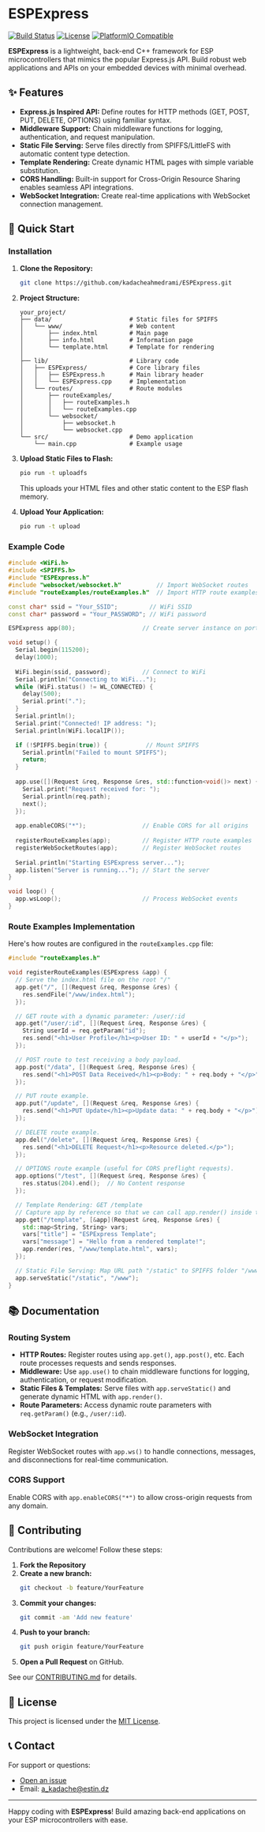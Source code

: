 # ESPExpress

[![Build Status](https://img.shields.io/badge/build-passing-brightgreen)](https://github.com/kadacheahmedrami/ESPExpress)
[![License](https://img.shields.io/badge/License-MIT-blue.svg)](LICENSE)
[![PlatformIO Compatible](https://img.shields.io/badge/PlatformIO-compatible-brightgreen)](https://platformio.org)

**ESPExpress** is a lightweight, back-end C++ framework for ESP microcontrollers that mimics the popular Express.js API. Build robust web applications and APIs on your embedded devices with minimal overhead.

## ✨ Features

- **Express.js Inspired API:** Define routes for HTTP methods (GET, POST, PUT, DELETE, OPTIONS) using familiar syntax.
- **Middleware Support:** Chain middleware functions for logging, authentication, and request manipulation.
- **Static File Serving:** Serve files directly from SPIFFS/LittleFS with automatic content type detection.
- **Template Rendering:** Create dynamic HTML pages with simple variable substitution.
- **CORS Handling:** Built-in support for Cross-Origin Resource Sharing enables seamless API integrations.
- **WebSocket Integration:** Create real-time applications with WebSocket connection management.

## 🚀 Quick Start

### Installation

1. **Clone the Repository:**
   ```bash
   git clone https://github.com/kadacheahmedrami/ESPExpress.git
   ```

2. **Project Structure:**
   ```
   your_project/
   ├── data/                      # Static files for SPIFFS
   │   └── www/                   # Web content
   │       ├── index.html         # Main page
   │       ├── info.html          # Information page
   │       └── template.html      # Template for rendering
   │
   ├── lib/                       # Library code
   │   ├── ESPExpress/            # Core library files
   │   │   ├── ESPExpress.h       # Main library header
   │   │   └── ESPExpress.cpp     # Implementation
   │   └── routes/                # Route modules
   │       ├── routeExamples/
   │       │   ├── routeExamples.h
   │       │   └── routeExamples.cpp
   │       └── websocket/
   │           ├── websocket.h
   │           └── websocket.cpp
   └── src/                       # Demo application
       └── main.cpp               # Example usage
   ```

3. **Upload Static Files to Flash:**
   ```bash
   pio run -t uploadfs
   ```
   This uploads your HTML files and other static content to the ESP flash memory.

4. **Upload Your Application:**
   ```bash
   pio run -t upload
   ```

### Example Code

```cpp
#include <WiFi.h>
#include <SPIFFS.h>
#include "ESPExpress.h"
#include "websocket/websocket.h"          // Import WebSocket routes
#include "routeExamples/routeExamples.h"  // Import HTTP route examples

const char* ssid = "Your_SSID";         // WiFi SSID
const char* password = "Your_PASSWORD"; // WiFi password

ESPExpress app(80);                   // Create server instance on port 80

void setup() {
  Serial.begin(115200);
  delay(1000);
  
  WiFi.begin(ssid, password);         // Connect to WiFi
  Serial.println("Connecting to WiFi...");
  while (WiFi.status() != WL_CONNECTED) {
    delay(500);
    Serial.print(".");
  }
  Serial.println();
  Serial.print("Connected! IP address: "); 
  Serial.println(WiFi.localIP());

  if (!SPIFFS.begin(true)) {           // Mount SPIFFS
    Serial.println("Failed to mount SPIFFS");
    return;
  }
  
  app.use([](Request &req, Response &res, std::function<void()> next) { // Log request path
    Serial.print("Request received for: "); 
    Serial.println(req.path); 
    next();
  });
  
  app.enableCORS("*");                // Enable CORS for all origins
  
  registerRouteExamples(app);         // Register HTTP route examples
  registerWebSocketRoutes(app);       // Register WebSocket routes
  
  Serial.println("Starting ESPExpress server...");
  app.listen("Server is running..."); // Start the server
}

void loop() {
  app.wsLoop();                       // Process WebSocket events
}
```

### Route Examples Implementation

Here's how routes are configured in the `routeExamples.cpp` file:

```cpp
#include "routeExamples.h"

void registerRouteExamples(ESPExpress &app) {
  // Serve the index.html file on the root "/"
  app.get("/", [](Request &req, Response &res) {
    res.sendFile("/www/index.html");
  });

  // GET route with a dynamic parameter: /user/:id
  app.get("/user/:id", [](Request &req, Response &res) {
    String userId = req.getParam("id");
    res.send("<h1>User Profile</h1><p>User ID: " + userId + "</p>");
  });

  // POST route to test receiving a body payload.
  app.post("/data", [](Request &req, Response &res) {
    res.send("<h1>POST Data Received</h1><p>Body: " + req.body + "</p>");
  });

  // PUT route example.
  app.put("/update", [](Request &req, Response &res) {
    res.send("<h1>PUT Update</h1><p>Update data: " + req.body + "</p>");
  });

  // DELETE route example.
  app.del("/delete", [](Request &req, Response &res) {
    res.send("<h1>DELETE Request</h1><p>Resource deleted.</p>");
  });

  // OPTIONS route example (useful for CORS preflight requests).
  app.options("/test", [](Request &req, Response &res) {
    res.status(204).end();  // No Content response
  });

  // Template Rendering: GET /template
  // Capture app by reference so that we can call app.render() inside the lambda.
  app.get("/template", [&app](Request &req, Response &res) {
    std::map<String, String> vars;
    vars["title"] = "ESPExpress Template";
    vars["message"] = "Hello from a rendered template!";
    app.render(res, "/www/template.html", vars);
  });

  // Static File Serving: Map URL path "/static" to SPIFFS folder "/www"
  app.serveStatic("/static", "/www");
}
```

## 📚 Documentation

### Routing System

- **HTTP Routes:** Register routes using `app.get()`, `app.post()`, etc. Each route processes requests and sends responses.
- **Middleware:** Use `app.use()` to chain middleware functions for logging, authentication, or request modification.
- **Static Files & Templates:** Serve files with `app.serveStatic()` and generate dynamic HTML with `app.render()`.
- **Route Parameters:** Access dynamic route parameters with `req.getParam()` (e.g., `/user/:id`).

### WebSocket Integration

Register WebSocket routes with `app.ws()` to handle connections, messages, and disconnections for real-time communication.

### CORS Support

Enable CORS with `app.enableCORS("*")` to allow cross-origin requests from any domain.

## 🤝 Contributing

Contributions are welcome! Follow these steps:

1. **Fork the Repository**
2. **Create a new branch:**
   ```bash
   git checkout -b feature/YourFeature
   ```
3. **Commit your changes:**
   ```bash
   git commit -am 'Add new feature'
   ```
4. **Push to your branch:**
   ```bash
   git push origin feature/YourFeature
   ```
5. **Open a Pull Request** on GitHub.

See our [CONTRIBUTING.md](https://github.com/kadacheahmedrami/ESPExpress/blob/main/CONTRIBUTING.md) for details.

## 📝 License

This project is licensed under the [MIT License](LICENSE).

## 📞 Contact

For support or questions:
- [Open an issue](https://github.com/kadacheahmedrami/ESPExpress/issues)
- Email: [a_kadache@estin.dz](mailto:a_kadache@estin.dz)

---

Happy coding with **ESPExpress**! Build amazing back-end applications on your ESP microcontrollers with ease.
